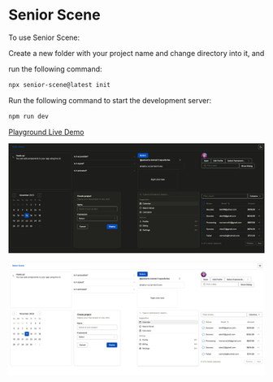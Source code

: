 # Senior Scene

To use Senior Scene:

Create a new folder with your project name and change directory into it, and

run the following command:

```bash
npx senior-scene@latest init
```

Run the following command to start the development server:

```bash
npm run dev
```

[Playground Live Demo](https://senior-scene-demo.vercel.app/)

![Live Demo dark](./public/images/dark.png)

![Live Demo light](./public/images/light.png)
